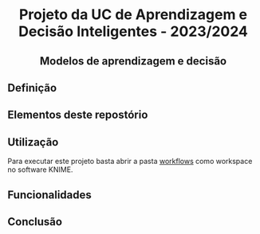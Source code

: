 <h1 align="center">Projeto da UC de Aprendizagem e Decisão Inteligentes - 2023/2024</h1>
<h2 align="center">Modelos de aprendizagem e decisão</h2>

## Definição

## Elementos deste repostório

## Utilização
Para executar este projeto basta abrir a pasta [workflows](https://github.com/Pedrosilva03/adi-learning-models/tree/main/workflows) como workspace no software KNIME.

## Funcionalidades

## Conclusão
